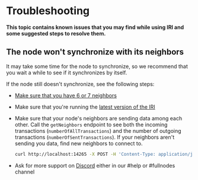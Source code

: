 # Troubleshooting

**This topic contains known issues that you may find while using IRI and some suggested steps to resolve them.**

## The node won't synchronize with its neighbors

It may take some time for the node to synchronize, so we recommend that you wait a while to see if it synchronizes by itself.

If the node still doesn't synchronize, see the following steps:

- [Make sure that you have 6 or 7 neighbors](../tutorials/find-neighbors.md)

- Make sure that you're running the [latest version of the IRI](https://github.com/iotaledger/iri/releases)

- Make sure that your node's neighbors are sending data among each other. Call the `getNeighbors` endpoint to see both the incoming transactions (`numberOfAllTransactions`) and the number of outgoing transactions (`numberOfSentTransactions`). If your neighbors aren't sending you data, find new neighbors to connect to.

    ```bash
    curl http://localhost:14265 -X POST -H 'Content-Type: application/json' -H 'X-IOTA-API-Version: 1' -d '{"command": "getNeighbors"}'
    ```

- Ask for more support on [Discord](https://discord.iota.org) either in our #help or #fullnodes channel